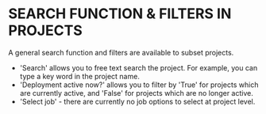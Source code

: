 # SEARCH FUNCTION & FILTERS IN PROJECTS
A general search function and filters are available to subset projects.
- 'Search' allows you to free text search the project. For example, you can type a key word in the project name.
- 'Deployment active now?' allows you to filter by 'True' for projects which are currently active, and 'False' for projects which are no longer active.
- 'Select job' - there are currently no job options to select at project level.
